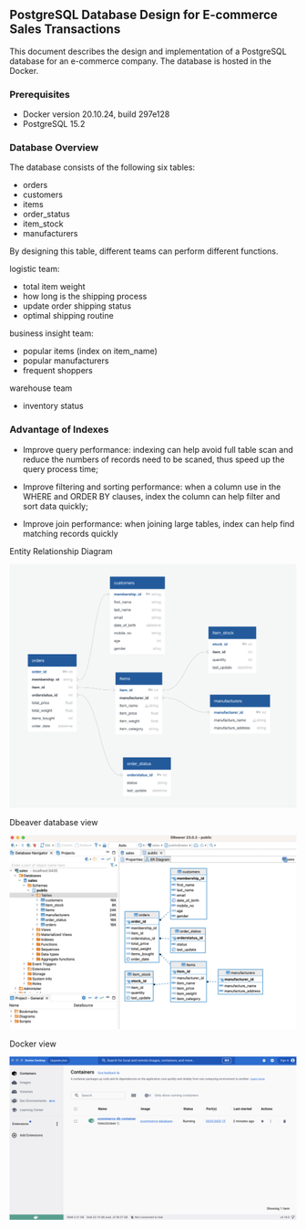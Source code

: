 ## PostgreSQL Database Design for E-commerce Sales Transactions

This document describes the design and implementation of a PostgreSQL database for an e-commerce company. 
The database is hosted in the Docker.

### Prerequisites
- Docker version 20.10.24, build 297e128
- PostgreSQL 15.2

### Database Overview

The database consists of the following six tables:

* orders
* customers
* items
* order_status
* item_stock
* manufacturers

By designing this table, different teams can perform different functions.

logistic team:

* total item weight
* how long is the shipping process
* update order shipping status
* optimal shipping routine

business insight team:

* popular items (index on item_name)
* popular manufacturers
* frequent shoppers

warehouse team

* inventory status

### Advantage of Indexes

- Improve query performance: indexing can help avoid full table scan and reduce the numbers of records need to be scaned, thus speed up the query process time;

- Improve filtering and sorting performance: when a column use in the WHERE and ORDER BY clauses, index the column can help filter and sort data quickly;

- Improve join performance: when joining large tables, index can help find matching records quickly

Entity Relationship Diagram

![result image](./images/erd.png)

Dbeaver database view

![result image](./images/dbeaver.png)

Docker view

![result image](./images/docker.png)



